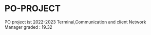# PO-PROJECT
PO project ist 2022-2023
Terminal,Communication and client Network Manager
graded : 19.32
